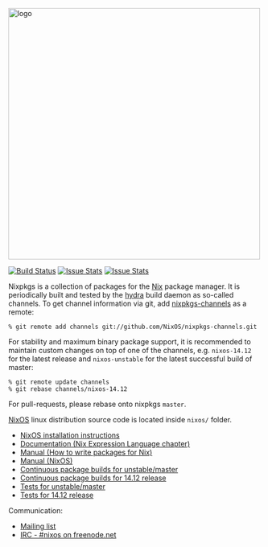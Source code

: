 [<img src="http://nixos.org/logo/nixos-hires.png" width="500px" alt="logo" />](https://nixos.org/nixos)

[![Build Status](https://travis-ci.org/NixOS/nixpkgs.svg?branch=master)](https://travis-ci.org/NixOS/nixpkgs)
[![Issue Stats](http://www.issuestats.com/github/nixos/nixpkgs/badge/pr)](http://www.issuestats.com/github/nixos/nixpkgs)
[![Issue Stats](http://www.issuestats.com/github/nixos/nixpkgs/badge/issue)](http://www.issuestats.com/github/nixos/nixpkgs)

Nixpkgs is a collection of packages for the [Nix](https://nixos.org/nix/) package
manager. It is periodically built and tested by the [hydra](http://hydra.nixos.org/)
build daemon as so-called channels. To get channel information via git, add
[nixpkgs-channels](https://github.com/NixOS/nixpkgs-channels.git) as a remote:

```
% git remote add channels git://github.com/NixOS/nixpkgs-channels.git
```

For stability and maximum binary package support, it is recommended to maintain
custom changes on top of one of the channels, e.g. `nixos-14.12` for the latest
release and `nixos-unstable` for the latest successful build of master:

```
% git remote update channels
% git rebase channels/nixos-14.12
```

For pull-requests, please rebase onto nixpkgs `master`.

[NixOS](https://nixos.org/nixos/) linux distribution source code is located inside
`nixos/` folder.

* [NixOS installation instructions](https://nixos.org/nixos/manual/#ch-installation)
* [Documentation (Nix Expression Language chapter)](https://nixos.org/nix/manual/#ch-expression-language)
* [Manual (How to write packages for Nix)](https://nixos.org/nixpkgs/manual/)
* [Manual (NixOS)](https://nixos.org/nixos/manual/)
* [Continuous package builds for unstable/master](https://hydra.nixos.org/jobset/nixos/trunk-combined)
* [Continuous package builds for 14.12 release](https://hydra.nixos.org/jobset/nixos/release-14.12)
* [Tests for unstable/master](https://hydra.nixos.org/job/nixos/trunk-combined/tested#tabs-constituents)
* [Tests for 14.12 release](https://hydra.nixos.org/job/nixos/release-14.12/tested#tabs-constituents)

Communication:

* [Mailing list](http://lists.science.uu.nl/mailman/listinfo/nix-dev)
* [IRC - #nixos on freenode.net](irc://irc.freenode.net/#nixos)

